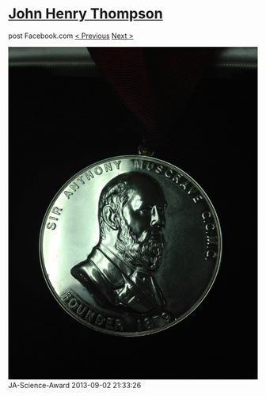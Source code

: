 # [John Henry Thompson](../README.md)
post Facebook.com
[< Previous](2013-09-02-37.md) [Next >](2013-09-02-39.md)

[![](../media/2013-09-02/JA-Science-Award-27.jpg)](../README.md)
JA-Science-Award
2013-09-02 21:33:26